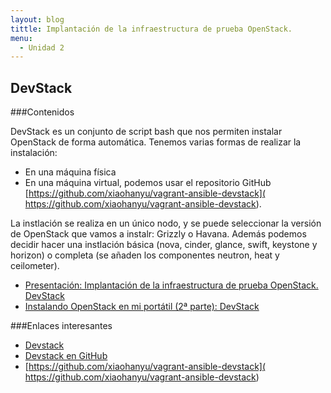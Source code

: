 ```yaml
---
layout: blog
tittle: Implantación de la infraestructura de prueba OpenStack. 
menu:
  - Unidad 2
---
```

## DevStack

###Contenidos

DevStack es un conjunto de script bash que nos permiten instalar OpenStack de forma automática. Tenemos varias formas de realizar la instalación:

* En una máquina física
* En una máquina virtual, podemos usar el repositorio GitHub [https://github.com/xiaohanyu/vagrant-ansible-devstack]( https://github.com/xiaohanyu/vagrant-ansible-devstack).

La instlación se realiza en un único nodo, y se puede seleccionar la versión de OpenStack que vamos a instalr: Grizzly o Havana.
Además podemos decidir hacer una instlación básica (nova, cinder, glance, swift, keystone y horizon) o completa (se añaden los componentes neutron, heat y ceilometer).

* [Presentación: Implantación de la infraestructura de prueba OpenStack. DevStack](presentacion_devstack)
* [Instalando OpenStack en mi portátil (2ª parte): DevStack](http://www.josedomingo.org/pledin/2014/03/instalando-openstack-en-mi-portatil-2a-parte-devstack/)

###Enlaces interesantes

* [Devstack](http://devstack.org/)
* [Devstack en GitHub](https://github.com/openstack-dev/devstack)
* [https://github.com/xiaohanyu/vagrant-ansible-devstack]( https://github.com/xiaohanyu/vagrant-ansible-devstack)
